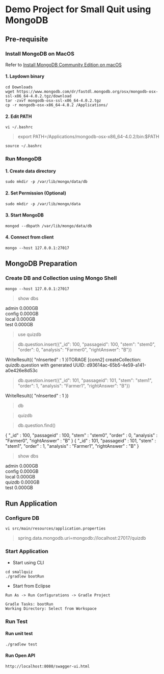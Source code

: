 # Demo Project for Small Quit using MongoDB

## Pre-requisite

### Install MongoDB on MacOS

Refer to [Install MongoDB Community Edition on macOS](https://docs.mongodb.com/manual/tutorial/install-mongodb-on-os-x/)

#### 1. Laydown binary

~~~
cd Downloads
wget https://www.mongodb.com/dr/fastdl.mongodb.org/osx/mongodb-osx-ssl-x86_64-4.0.2.tgz/download
tar -zxvf mongodb-osx-ssl-x86_64-4.0.2.tgz
cp -r mongodb-osx-x86_64-4.0.2 /Applications/
~~~

#### 2. Edit PATH

~~~
vi ~/.bashrc 
~~~

> export PATH=/Applications/mongodb-osx-x86_64-4.0.2/bin:$PATH

~~~
source ~/.bashrc
~~~

### Run MongoDB

#### 1. Create data directory

~~~
sudo mkdir -p /var/lib/mongo/data/db
~~~

#### 2. Set Permission (Optional)

~~~
sudo mkdir -p /var/lib/mongo/data
~~~

#### 3. Start MongoDB

~~~
mongod --dbpath /var/lib/mongo/data/db
~~~

#### 4. Connect from client

~~~
mongo --host 127.0.0.1:27017
~~~

## MongoDB Preparation

### Create DB and Collection using Mongo Shell

~~~
mongo --host 127.0.0.1:27017
~~~

> show dbs

admin   0.000GB  
config  0.000GB  
local   0.000GB  
test    0.000GB  

> use quizdb

> db.question.insert({"_id": 100, "passageid": 100, "stem": "stem0", "order": 0, "analysis": "Farmer0", "rightAnswer": "B"})  

WriteResult({ "nInserted" : 1 })TORAGE  [conn2] createCollection: quizdb.question with generated UUID: d93614ac-65b5-4e59-a141-a0e426e8d53c

> db.question.insert({"_id": 101, "passageid": 101, "stem": "stem1", "order": 1, "analysis": "Farmer1", "rightAnswer": "B"})  

  WriteResult({ "nInserted" : 1 })

> db

> quizdb

> db.question.find()

{ "_id" : 100, "passageid" : 100, "stem" : "stem0", "order" : 0, "analysis" : "Farmer0", "rightAnswer" : "B" }
{ "_id" : 101, "passageid" : 101, "stem" : "stem1", "order" : 1, "analysis" : "Farmer1", "rightAnswer" : "B" }

> show dbs

admin   0.000GB  
config  0.000GB  
local   0.000GB  
quizdb  0.000GB  
test    0.000GB  

## Run Application

### Configure DB

~~~
vi src/main/resources/application.properties
~~~

> spring.data.mongodb.uri=mongodb://localhost:27017/quizdb

### Start Application

* Start using CLI

~~~
cd smallquiz
./gradlew bootRun
~~~

* Start from Eclipse

~~~
Run As -> Run Configurations -> Gradle Project

Gradle Tasks: bootRun
Working Directory: Select from Workspace
~~~

### Run Test

#### Run unit test

~~~
./gradlew test
~~~

#### Run Open API

~~~
http://localhost:8080/swagger-ui.html
~~~